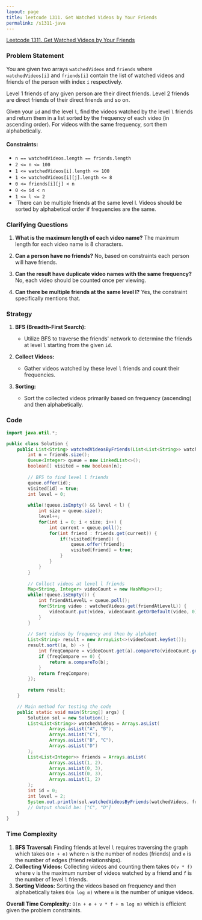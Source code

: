 ```yaml
---
layout: page
title: leetcode 1311. Get Watched Videos by Your Friends
permalink: /s1311-java
---
```

[Leetcode 1311. Get Watched Videos by Your Friends](https://algoadvance.github.io/algoadvance/l1311)
### Problem Statement

You are given two arrays `watchedVideos` and `friends` where `watchedVideos[i]` and `friends[i]` contain the list of watched videos and friends of the person with index `i` respectively.

Level 1 friends of any given person are their direct friends. Level 2 friends are direct friends of their direct friends and so on.

Given your `id` and the level `l`, find the videos watched by the level `l` friends and return them in a list sorted by the frequency of each video (in ascending order). For videos with the same frequency, sort them alphabetically.

#### Constraints:
- `n == watchedVideos.length == friends.length`
- `2 <= n <= 100`
- `1 <= watchedVideos[i].length <= 100`
- `1 <= watchedVideos[i][j].length <= 8`
- `0 <= friends[i][j] < n`
- `0 <= id < n`
- `1 <= l <= 2`
- `There can be multiple friends at the same level l. Videos should be sorted by alphabetical order if frequencies are the same.

### Clarifying Questions

1. **What is the maximum length of each video name?**
   The maximum length for each video name is 8 characters.

2. **Can a person have no friends?**
   No, based on constraints each person will have friends.

3. **Can the result have duplicate video names with the same frequency?**
   No, each video should be counted once per viewing.

4. **Can there be multiple friends at the same level l?**
   Yes, the constraint specifically mentions that.

### Strategy

1. **BFS (Breadth-First Search):**
   - Utilize BFS to traverse the friends' network to determine the friends at level `l` starting from the given `id`.

2. **Collect Videos:**
   - Gather videos watched by these level `l` friends and count their frequencies.

3. **Sorting:**
   - Sort the collected videos primarily based on frequency (ascending) and then alphabetically.

### Code

```java
import java.util.*;

public class Solution {
    public List<String> watchedVideosByFriends(List<List<String>> watchedVideos, List<List<Integer>> friends, int id, int l) {
        int n = friends.size();
        Queue<Integer> queue = new LinkedList<>();
        boolean[] visited = new boolean[n];
        
        // BFS to find level l friends
        queue.offer(id);
        visited[id] = true;
        int level = 0;
        
        while(!queue.isEmpty() && level < l) {
            int size = queue.size();
            level++;
            for(int i = 0; i < size; i++) {
                int current = queue.poll();
                for(int friend : friends.get(current)) {
                    if(!visited[friend]) {
                        queue.offer(friend);
                        visited[friend] = true;
                    }
                }
            }
        }
        
        // Collect videos at level l friends
        Map<String, Integer> videoCount = new HashMap<>();
        while(!queue.isEmpty()) {
            int friendAtLevelL = queue.poll();
            for(String video : watchedVideos.get(friendAtLevelL)) {
                videoCount.put(video, videoCount.getOrDefault(video, 0) + 1);
            }
        }
        
        // Sort videos by frequency and then by alphabet
        List<String> result = new ArrayList<>(videoCount.keySet());
        result.sort((a, b) -> {
            int freqCompare = videoCount.get(a).compareTo(videoCount.get(b));
            if (freqCompare == 0) {
                return a.compareTo(b);
            }
            return freqCompare;
        });
        
        return result;
    }

    // Main method for testing the code
    public static void main(String[] args) {
        Solution sol = new Solution();
        List<List<String>> watchedVideos = Arrays.asList(
                Arrays.asList("A", "B"),
                Arrays.asList("C"),
                Arrays.asList("B", "C"),
                Arrays.asList("D")
        );
        List<List<Integer>> friends = Arrays.asList(
                Arrays.asList(1, 2),
                Arrays.asList(0, 3),
                Arrays.asList(0, 3),
                Arrays.asList(1, 2)
        );
        int id = 0;
        int level = 2;
        System.out.println(sol.watchedVideosByFriends(watchedVideos, friends, id, level));
        // Output should be: ["C", "D"]
    }
}
```

### Time Complexity

1. **BFS Traversal:** Finding friends at level `l` requires traversing the graph which takes `O(n + e)` where `n` is the number of nodes (friends) and `e` is the number of edges (friend relationships).
2. **Collecting Videos:** Collecting videos and counting them takes `O(v * f)` where `v` is the maximum number of videos watched by a friend and `f` is the number of level `l` friends.
3. **Sorting Videos:** Sorting the videos based on frequency and then alphabetically takes `O(m log m)` where `m` is the number of unique videos.

**Overall Time Complexity:** `O(n + e + v * f + m log m)` which is efficient given the problem constraints.